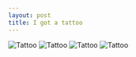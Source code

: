 ```yaml
---
layout: post
title: I got a tattoo
---
```


![Tattoo]({{site.url}}/img/tattoo-smile.jpg)
![Tattoo]({{site.url}}/img/tattoo-learning.jpg)
![Tattoo]({{site.url}}/img/tattoo-casual.jpg)
![Tattoo]({{site.url}}/img/tattoo-pride.jpg)
